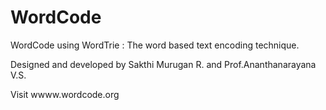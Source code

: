 # WordCode
WordCode using WordTrie : The word based text encoding technique. 

Designed and developed by Sakthi Murugan R. and Prof.Ananthanarayana V.S.


Visit wwww.wordcode.org
